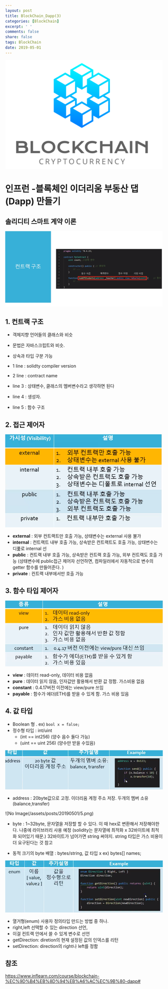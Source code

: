 ```yaml
---
layout: post
title: BlockChain_Dapp(3)
categories: [BlockChain]
excerpt: ' '
comments: false
share: false
tags: BlockChain
date: 2019-05-01
---
```


![No Image](/assets/logo/BlockChain.png)

# 인프런 -블록체인 이더리움 부동산 댑(Dapp) 만들기

## 솔리디티 스마트 계약 이론

![No Image](/assets/posts/20190501/1.png)

## 1. 컨트랙 구조

- 객체지향 언어들의 클래스와 비슷
- 문법은 자바스크립트와 비슷.
- 상속과 타입 구분 가능

- 1 line : solidty compiler version
- 2 line : contract name
- line 3 : 상태변수, 클래스의 멤버변수라고 생각하면 된다
- line 4 : 생성자.
- line 5 : 함수 구조

## 2. 접근 제어자

![No Image](/assets/posts/20190501/2.png)

- **external** : 외부 컨트랙트만 호출 가능, 상태변수는 external 사용 불가
- **internal** : 컨트랙트 내부 호출 가능, 상속받은 컨트랙트도 호출 가능, 상태변수는 디폹로 internal 선
- **public** : 컨트랙 내부 호출 가능, 상속받은 컨트랙 호출 가능, 외부 컨트랙도 호출 가능 (상태변수에 public접근 제어자 선언하면, 컴파일러에서 자동적으로 변수의 getter 함수를 만들어준다. )
- **private** : 컨트랙 내부에서만 호출 가능

## 3. 함수 타입 제어자

![No Image](/assets/posts/20190501/3.png)

- **view** : 데이터 read-only, 데이터 비용 없음
- **pure** : 데이터 읽지 않음, 인자값만 활용해서 반환 값 정함. 가스비용 없음
- **constant** : 0.4.17버전 이전에는 view/pure 쓰임
- **payable** : 함수가 에더(ETH)를 받을 수 있게 함. 가스 비용 있음

## 4. 값 타입

- Boolean 형 . ex) `bool x = false;`
- 정수형 타입 : int/uint
  - (int == int256) (양수 음수 둘다 가능)
  - (uint == uint 256) (양수만 받을 수있음)

![No Image](/assets/posts/20190501/4.png)

- address : 20byte값으로 고정. 이더리움 계정 주소 저장. 두개의 멤버 소유 (balance,transfer)

![No Image(/assets/posts/20190501/5.png)

- byte : 1~32byte, 문자열을 저장할 할 수 있다. 이 때 hex로 변환해서 저장해야한다. 나중에 라이브러리 사용 예정 (solidity는 문자열에 최적화 x 32바이트에 최적화 되어있기 때문.) 32바이트가 넘어가면 string 써야지. string 타입은 가스 비용이 더 요구된다는 것 참고

- 동적 크기의 byte 배열 : bytes/string, 값 타입 x ex) bytes[] names;

![No Image](/assets/posts/20190501/6.png)

- 열거형(enum) 사용자 정의타입 만드는 방법 중 하나.
- right,left 선택할 수 있는 direction 선언,
- 이걸 컨트랙 안에서 쓸 수 있게 변수로 선언
- getDirection: diretion의 현재 설정된 값의 인덱스를 리턴
- setDirection: direction의 right나 left를 정함

## 참조

<https://www.inflearn.com/course/blockchain-%EC%9D%B4%EB%8D%94%EB%A6%AC%EC%9B%80-dapp#>
